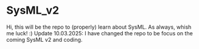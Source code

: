 # SysML_v2
Hi, this will be the repo to (properly) learn about SysML. As always, whish me luck! :)
Update 10.03.2025:
I have changed the repo to be focus on the coming SysML v2 and coding. 
